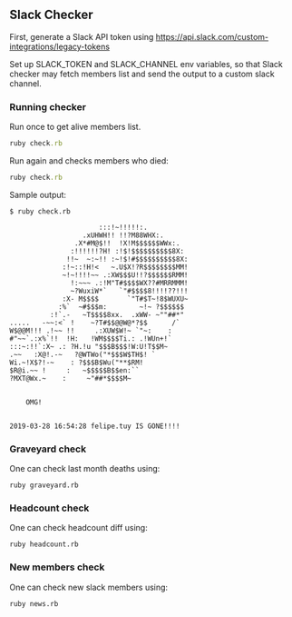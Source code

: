 ## Slack Checker

First, generate a Slack API token using https://api.slack.com/custom-integrations/legacy-tokens

Set up SLACK_TOKEN and SLACK_CHANNEL env variables, so that Slack checker may fetch members list and send the
output to a custom slack channel.


### Running checker

Run once to get alive members list.

```ruby
ruby check.rb
```

Run again and checks members who died:

```ruby
ruby check.rb
```

Sample output:
```
$ ruby check.rb

                      :::!~!!!!!:.
                  .xUHWH!! !!?M88WHX:.
                .X*#M@$!!  !X!M$$$$$$WWx:.
               :!!!!!!?H! :!$!$$$$$$$$$$8X:
              !!~  ~:~!! :~!$!#$$$$$$$$$$8X:
             :!~::!H!<   ~.U$X!?R$$$$$$$$MM!
             ~!~!!!!~~ .:XW$$$U!!?$$$$$$RMM!
               !:~~~ .:!M"T#$$$$WX??#MRRMMM!
               ~?WuxiW*`   `"#$$$$8!!!!??!!!
             :X- M$$$$       `"T#$T~!8$WUXU~
            :%`  ~#$$$m:        ~!~ ?$$$$$$
          :!`.-   ~T$$$$8xx.  .xWW- ~""##*"
.....   -~~:<` !    ~?T#$$@@W@*?$$      /`
W$@@M!!! .!~~ !!     .:XUW$W!~ `"~:    :
#"~~`.:x%`!!  !H:   !WM$$$$Ti.: .!WUn+!`
:::~:!!`:X~ .: ?H.!u "$$$B$$$!W:U!T$$M~
.~~   :X@!.-~   ?@WTWo("*$$$W$TH$! `
Wi.~!X$?!-~    : ?$$$B$Wu("**$RM!
$R@i.~~ !     :   ~$$$$$B$$en:``
?MXT@Wx.~    :     ~"##*$$$$M~


    OMG!


2019-03-28 16:54:28 felipe.tuy IS GONE!!!!
```

### Graveyard check

One can check last month deaths using:

```
ruby graveyard.rb
```

### Headcount check

One can check headcount diff using:

```
ruby headcount.rb
```

### New members check

One can check new slack members using:

```
ruby news.rb
```
